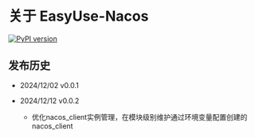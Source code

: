 # 关于 EasyUse-Nacos 
[![PyPI version](https://badge.fury.io/py/easyuse-nacos.svg)](https://badge.fury.io/py/easyuse-nacos)
## 发布历史

* 2024/12/02 v0.0.1

* 2024/12/12 v0.0.2 

    * 优化nacos_client实例管理，在模块级别维护通过环境变量配置创建的nacos_client